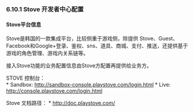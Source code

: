 ### 6.10.1 Stove 开发者中心配置

#### Stove平台信息

Stove是韩国的一款集成平台，比较侧重于游戏侧，除提供 Stove、Guest、Facebook和Google+登录、鉴权、sns、道具、商城、支付、推送，还提供基于游戏的角色管理、游戏内关系链等。       

接入Stove功能的业务配置信息由Stove方配置再提供给业务方。    
     
STOVE 控制台：    
     * Sandbox: http://sandbox-console.playstove.com/login.html
     * Live: http://console.playstove.com/login.html
       
Stove 文档路径：
     * http://doc.playstove.com/